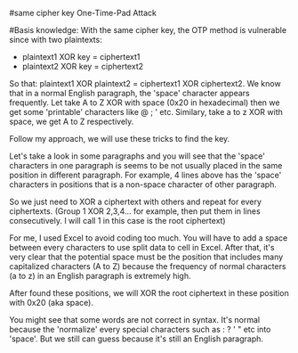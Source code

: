 #same cipher key One-Time-Pad Attack 

#Basis knowledge: 
With the same cipher key, the OTP method is vulnerable since with two plaintexts:
- plaintext1 XOR key = ciphertext1
- plaintext2 XOR key = ciphertext2

So that: plaintext1 XOR plaintext2 = ciphertext1 XOR ciphertext2.
We know that in a normal English paragraph, the 'space' character appears frequently.
Let take A to Z XOR with space (0x20 in hexadecimal) then we get some 'printable' characters like @ ; ' etc.
Similary, take a to z XOR with space, we get A to Z respectively.


Follow my approach, we will use these tricks to find the key. 

Let's take a look in some paragraphs and you will see that the 'space' characters in one paragraph is seems to be not usually placed in the same position in different paragraph.
For example, 4 lines above has the 'space' characters in positions that is a non-space character of other paragraph.

So we just need to XOR a ciphertext with others and repeat for every ciphertexts. (Group 1 XOR 2,3,4... for example, then put them in lines consecutively. I will call 1 in this case is the root ciphertext)

For me, I used Excel to avoid coding too much. You will have to add a space between every characters to use split data to cell in Excel.
After that, it's very clear that the potential space must be the position that includes many capitalized characters (A to Z) because the frequency of normal characters (a to z) in an English paragraph is extremely high.

After found these positions, we will XOR the root ciphertext in these position with 0x20 (aka space).

You might see that some words are not correct in syntax. It's normal because the 'normalize' every special characters such as : ? ' " etc into 'space'. But we still can guess because it's still an English paragraph. 

